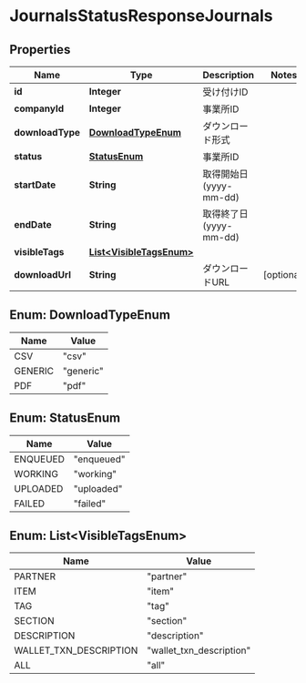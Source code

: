 

# JournalsStatusResponseJournals

## Properties

Name | Type | Description | Notes
------------ | ------------- | ------------- | -------------
**id** | **Integer** | 受け付けID | 
**companyId** | **Integer** | 事業所ID | 
**downloadType** | [**DownloadTypeEnum**](#DownloadTypeEnum) | ダウンロード形式 | 
**status** | [**StatusEnum**](#StatusEnum) | 事業所ID | 
**startDate** | **String** | 取得開始日 (yyyy-mm-dd) | 
**endDate** | **String** | 取得終了日 (yyyy-mm-dd) | 
**visibleTags** | [**List&lt;VisibleTagsEnum&gt;**](#List&lt;VisibleTagsEnum&gt;) |  | 
**downloadUrl** | **String** | ダウンロードURL |  [optional]



## Enum: DownloadTypeEnum

Name | Value
---- | -----
CSV | &quot;csv&quot;
GENERIC | &quot;generic&quot;
PDF | &quot;pdf&quot;



## Enum: StatusEnum

Name | Value
---- | -----
ENQUEUED | &quot;enqueued&quot;
WORKING | &quot;working&quot;
UPLOADED | &quot;uploaded&quot;
FAILED | &quot;failed&quot;



## Enum: List&lt;VisibleTagsEnum&gt;

Name | Value
---- | -----
PARTNER | &quot;partner&quot;
ITEM | &quot;item&quot;
TAG | &quot;tag&quot;
SECTION | &quot;section&quot;
DESCRIPTION | &quot;description&quot;
WALLET_TXN_DESCRIPTION | &quot;wallet_txn_description&quot;
ALL | &quot;all&quot;



